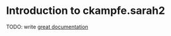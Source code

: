 # Introduction to ckampfe.sarah2

TODO: write [great documentation](http://jacobian.org/writing/what-to-write/)
